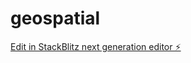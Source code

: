 # geospatial

[Edit in StackBlitz next generation editor ⚡️](https://stackblitz.com/~/github.com/QUOREICH-GROUPS/geospatial)